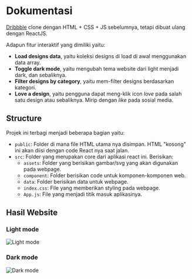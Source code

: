 # Dokumentasi

[Dribbble](https://dribbble.com) clone dengan HTML + CSS + JS sebelumnya, tetapi dibuat ulang dengan ReactJS.

Adapun fitur interaktif yang dimiliki yaitu:

- **Load designs data**, yaitu koleksi designs di load di awal menggunakan data array.
- **Toggle dark mode**, yaitu mengubah tema website dari light menjadi dark, dan sebaliknya.
- **Filter designs by category**, yaitu mem-filter designs berdasarkan kategori.
- **Love a design**, yaitu pengguna dapat meng-klik icon *love* pada salah satu design atau sebaliknya. Mirip dengan *like* pada sosial media.

## Structure

Projek ini terbagi menjadi beberapa bagian yaitu:
- `public`: Folder di mana file HTML utama nya disimpan. HTML "kosong" ini akan diisi dengan code React nya saat jalan.
- `src`: Folder yang merupakan core dari aplikasi react ini. Berisikan:
  - `assets`: Folder yang berisikan gambar/svg yang akan digunakan pada webpage.
  - `component`: Folder berisikan code untuk komponen-komponen web.
  - `data`: Folder berisikan data untuk webpage.
  - `index.css`: File yang memberikan styling pada webpage.
  - `App.js`: File yang menjadi titik masuk aplikasinya.

## Hasil Website

### Light mode

![Light mode](./screenshot_hasil/hasil_tampilan_light_mode.png)

### Dark mode

![Dark mode](./screenshot_hasil/hasil_tampilan_dark_mode.png)
